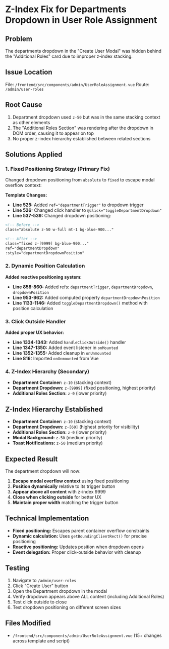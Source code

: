 # Z-Index Fix for Departments Dropdown in User Role Assignment

## Problem
The departments dropdown in the "Create User Modal" was hidden behind the "Additional Roles" card due to improper z-index stacking.

## Issue Location
File: `/frontend/src/components/admin/UserRoleAssignment.vue`
Route: `/admin/user-roles`

## Root Cause
1. Department dropdown used `z-50` but was in the same stacking context as other elements
2. The "Additional Roles Section" was rendering after the dropdown in DOM order, causing it to appear on top
3. No proper z-index hierarchy established between related sections

## Solutions Applied

### 1. Fixed Positioning Strategy (Primary Fix)
Changed dropdown positioning from `absolute` to `fixed` to escape modal overflow context:

**Template Changes:**
- **Line 525:** Added `ref="departmentTrigger"` to dropdown trigger
- **Line 526:** Changed click handler to `@click="toggleDepartmentDropdown"`
- **Line 537-539:** Changed dropdown positioning:
```html
<!-- Before -->
class="absolute z-50 w-full mt-1 bg-blue-900..."

<!-- After -->
class="fixed z-[9999] bg-blue-900..."
ref="departmentDropdown"
:style="departmentDropdownPosition"
```

### 2. Dynamic Position Calculation
**Added reactive positioning system:**
- **Line 858-860:** Added refs: `departmentTrigger`, `departmentDropdown`, `dropdownPosition`
- **Line 953-962:** Added computed property `departmentDropdownPosition`
- **Line 1133-1146:** Added `toggleDepartmentDropdown()` method with position calculation

### 3. Click Outside Handler
**Added proper UX behavior:**
- **Line 1334-1343:** Added `handleClickOutside()` handler
- **Line 1347-1350:** Added event listener in `onMounted`
- **Line 1352-1355:** Added cleanup in `onUnmounted`
- **Line 816:** Imported `onUnmounted` from Vue

### 4. Z-Index Hierarchy (Secondary)
- **Department Container:** `z-10` (stacking context)
- **Department Dropdown:** `z-[9999]` (fixed positioning, highest priority)
- **Additional Roles Section:** `z-0` (lower priority)

## Z-Index Hierarchy Established
- **Department Container:** `z-10` (stacking context)
- **Department Dropdown:** `z-[60]` (highest priority for visibility)
- **Additional Roles Section:** `z-0` (lower priority)
- **Modal Background:** `z-50` (medium priority)
- **Toast Notifications:** `z-50` (medium priority)

## Expected Result
The department dropdown will now:
1. **Escape modal overflow context** using fixed positioning
2. **Position dynamically** relative to its trigger button
3. **Appear above all content** with z-index 9999
4. **Close when clicking outside** for better UX
5. **Maintain proper width** matching the trigger button

## Technical Implementation
- **Fixed positioning:** Escapes parent container overflow constraints
- **Dynamic calculation:** Uses `getBoundingClientRect()` for precise positioning
- **Reactive positioning:** Updates position when dropdown opens
- **Event delegation:** Proper click-outside behavior with cleanup

## Testing
1. Navigate to `/admin/user-roles`
2. Click "Create User" button
3. Open the Department dropdown in the modal
4. Verify dropdown appears above ALL content (including Additional Roles)
5. Test click outside to close
6. Test dropdown positioning on different screen sizes

## Files Modified
- `/frontend/src/components/admin/UserRoleAssignment.vue` (15+ changes across template and script)
